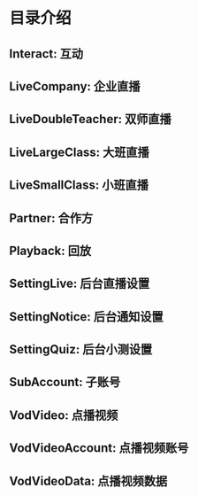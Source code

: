 # 目录介绍
## Interact: 互动
## LiveCompany: 企业直播
## LiveDoubleTeacher: 双师直播
## LiveLargeClass: 大班直播
## LiveSmallClass: 小班直播
## Partner: 合作方
## Playback: 回放
## SettingLive: 后台直播设置
## SettingNotice: 后台通知设置
## SettingQuiz: 后台小测设置
## SubAccount: 子账号
## VodVideo: 点播视频
## VodVideoAccount: 点播视频账号
## VodVideoData: 点播视频数据
